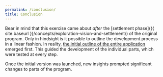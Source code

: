 ```yaml
---
permalink: /conclusion/
title: Conclusion
---
```

Bear in mind that this exercise came about _after_ the
[settlement phase]({{ site.baseurl }}/concepts/exploration-vision-and-settlement/)
of the original program. Only in hindsight is it possible to outline the
development process in a linear fashion. In reality, [the
initial outline of the entire application](https://github.com/18F/hubot-slack-github-issues/tree/work-in-progress)
emerged first. This guided the development of the individual parts, which were
tested at every step.

Once the initial version was launched, new insights prompted significant
changes to parts of the program.
